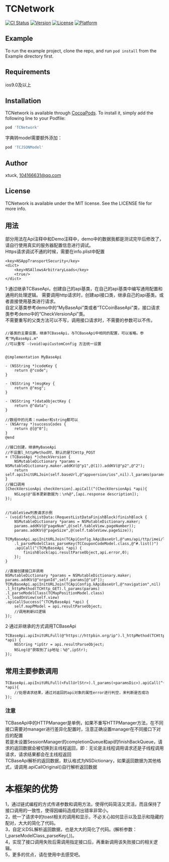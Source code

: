 # TCNetwork

[![CI Status](https://img.shields.io/travis/xtuck/TCNetwork.svg?style=flat)](https://travis-ci.org/xtuck/TCNetwork)
[![Version](https://img.shields.io/cocoapods/v/TCNetwork.svg?style=flat)](https://cocoapods.org/pods/TCNetwork)
[![License](https://img.shields.io/cocoapods/l/TCNetwork.svg?style=flat)](https://cocoapods.org/pods/TCNetwork)
[![Platform](https://img.shields.io/cocoapods/p/TCNetwork.svg?style=flat)](https://cocoapods.org/pods/TCNetwork)

## Example

To run the example project, clone the repo, and run `pod install` from the Example directory first.

## Requirements
ios9.0及以上


## Installation

TCNetwork is available through [CocoaPods](https://cocoapods.org). To install
it, simply add the following line to your Podfile:

```ruby
pod 'TCNetwork'
```

字典转model需要额外添加：
```ruby
pod 'TCJSONModel'
```

## Author

xtuck, 104166631@qq.com

## License

TCNetwork is available under the MIT license. See the LICENSE file for more info.


## 用法
部分用法在Api注释中和Demo注释中，demo中的数据我都是测试完毕后修改了，请自行使用真实的服务器配置信息进行调试。  
Https请求调试不通的时候，需要在info.plist中配置    
```
<key>NSAppTransportSecurity</key>
<dict>
    <key>NSAllowsArbitraryLoads</key>
    <true/>
</dict>
```
1·通过继承TCBaseApi，创建自己的api基类，在自己的api基类中编写通用配置和通用的处理逻辑。    需要调用http请求时，创建api接口类，继承自己的api基类。或者直接使用基类进行请求。  
  自定义基类参考demo中的“MyBaseApi”类或者“TCCoinBaseApi”类，接口请求类参考demo中的“CheckVersionApi”类。  
  不需要重写的父类方法可以不写，调用接口请求时，不需要的参数可以不传。
###

```
//基类的主要设置，继承TCBaseApi，与TCBaseApi中相同的配置，可以省略。参考"MyBaseApi.m"
//可以重写 -(void)apiCustomConfig 方法统一设置


@implementation MyBaseApi

- (NSString *)codeKey {
    return @"code";
}

- (NSString *)msgKey {
    return @"msg";
}

- (NSString *)dataObjectKey {
    return @"data";
}

//数组中的元素：number和string都可以
- (NSArray *)successCodes {
    return @[@"0"];
}
@end

//接口创建，继承MyBaseApi
//不设置l_httpMethod时，默认的是TCHttp_POST
+ (TCBaseApi *)checkVersion {
    NSMutableDictionary *params = NSMutableDictionary.maker.addKV(@"p1",@(1)).addKV(@"p2",@"2");
    return self.apiInitURLJoin(self.baseUrl,@"appversion/ios",nil).l_params(params).l_httpMethod(TCHttp_GET);
}
//接口调用
[CheckVersionApi checkVersion].apiCall(^(CheckVersionApi *api){
	NSLog(@"版本更新数据为：\n%@",[api.response description]);
});


//tableView列表请求示例
- (void)fetchListData:(RequestListDataFinishBlock)finishBlock {
    NSMutableDictionary *params = NSMutableDictionary.maker;
    params.addKV(@"pageNum",@(self.tableView.pageNumber));
    params.addKV(@"pageSize",@(self.tableView.pageSize));
    TCMyBaseApi.apiInitURLJoin(TCApiConfig.kApiBaseUrl,@"ums/api/ttp/imei/list".urlJoinDic(params),nil)
    .l_parseModelClass_parseKey(TCCouponCodeModel.class,@"#.list()")
    .apiCall(^(TCMyBaseApi *api) {
        finishBlock(api.resultParseObject,api.error,0);
    });
}

//直接创建接口并调用
NSMutableDictionary *params = NSMutableDictionary.maker;
params.addKV(@"organId",self.params[@"id"]);
TCMyBaseApi.apiInitURLJoin(TCApiConfig.kApiBaseUrl,@"navigation",nil)
.l_httpMethod(TCHttp_GET).l_params(params)
.l_parseModelClass(TCMapPositionModel.class)
.l_loadOnView(self.view)
.apiCallSuccess(^(TCMyBaseApi *api) {
    self.mapPModel = api.resultParseObject;
    //调用刷新UI逻辑
});

```

2·通过非继承的方式调用TCBaseApi
```
TCBaseApi.apiInitURLFull(@"https://httpbin.org/ip").l_httpMethod(TCHttp_GET).l_parseModelClass_parseKey(nil,@"origin").apiCallOriginal(^(TCBaseApi *api) {
    NSString *ipStr = api.resultParseObject;
    NSLog(@"获取到了ip地址：%@",ipStr);
});

```
## 常用主要参数调用
```
TCBaseApi.apiInitURLFull(<FullUrlStr>).l_params(<paramsDic>).apiCall(^(TCBaseApi *api){
	//处理请求结果，通过对返回的api对象的属性error进行判空，来判断是否成功
});
```

### 注意
TCBaseApi中的HTTPManager是单例，如果不重写HTTPManager方法，在不同接口需要对manager进行差异化配置时，注意正确设置manager在不同接口下对应的配置  
若是未设置SessionManager的completionQueue和api的finishBackQueue，请求的返回数据会被切换到主线程返回，即：无论是主线程调用请求还是子线程调用请求，请求结果都会在主线程返回  
TCBaseApi解析的返回数据，默认格式为NSDictionary，如果返回数据为其他格式，请调用.apiCallOriginal()自行解析返回数据  

# 本框架的优势
1，通过链式编程的方式传递参数和调用方法，使得代码简洁又灵活，而且保持了接口调用的一致性，使得因编码造成的出错率非常小。  
2，统一了请求中的toast相关的调用和显示，不必关心如何显示以及显示和隐藏的配对，大大的简化了代码。  
3，自定义DSL解析返回数据，也是大大的简化了代码。(解析参数：l_parseModelClass_parseKey(,))。  
4，实现了接口调用失败后需调用指定接口后，再重新调用该失败接口的相关逻辑。  
5，更多的优点，请在使用中去感受吧。
